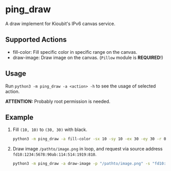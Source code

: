 # ping_draw

A draw implement for Kioubit's IPv6 canvas service.

## Supported Actions

- fill-color: Fill specific color in specific range on the canvas.
- draw-image: Draw image on the canvas. (`Pillow` module is **REQUIRED**!)

## Usage

Run `python3 -m ping_draw -a <action> -h` to see the usage of selected action.

**ATTENTION:** Probably root permission is needed.

## Example

1. Fill `(10, 10)` to `(30, 30)` with black.

    ```bash
    python3 -m ping_draw -a fill-color -sx 10 -sy 10 -ex 30 -ey 30 -r 0 -g 0 -b 0
    ```

2. Draw image `/pathto/image.png` in loop, and request via source address `fd10:1234:5678:90ab:114:514:1919:810`.

    ```bash
    python3 -m ping_draw -a draw-image -p "/pathto/image.png" -s "fd10:1234:5678:90ab:114:514:1919:810" -l
    ```
